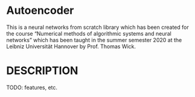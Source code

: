 # Autoencoder
This is a neural networks from scratch library which has been created for the course “Numerical methods of algorithmic systems and neural networks” which has been taught in the summer semester 2020 at the Leibniz Universität Hannover by Prof. Thomas Wick.

# DESCRIPTION
TODO: features, etc.
